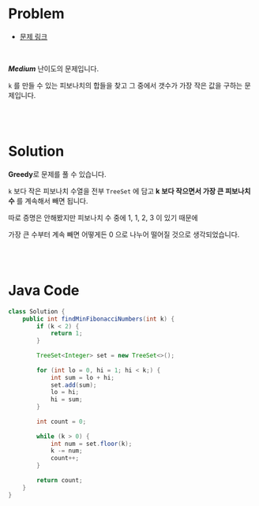 # Problem

- [문제 링크](https://leetcode.com/problems/find-the-minimum-number-of-fibonacci-numbers-whose-sum-is-k/)

<br>

*__Medium__* 난이도의 문제입니다.

`k` 를 만들 수 있는 피보나치의 합들을 찾고 그 중에서 갯수가 가장 작은 값을 구하는 문제입니다.

<br><br>

# Solution

**Greedy**로 문제를 풀 수 있습니다.

`k` 보다 작은 피보나치 수열을 전부 `TreeSet` 에 담고 **k 보다 작으면서 가장 큰 피보나치 수** 를 계속해서 빼면 됩니다.

따로 증명은 안해봤지만 피보나치 수 중에 1, 1, 2, 3 이 있기 때문에 

가장 큰 수부터 계속 빼면 어떻게든 0 으로 나누어 떨어질 것으로 생각되었습니다.

<br><br>

# Java Code

```java
class Solution {
    public int findMinFibonacciNumbers(int k) {
        if (k < 2) {
            return 1;
        }
        
        TreeSet<Integer> set = new TreeSet<>();
        
        for (int lo = 0, hi = 1; hi < k;) {
            int sum = lo + hi;
            set.add(sum);
            lo = hi;
            hi = sum;
        }
        
        int count = 0;
        
        while (k > 0) {
            int num = set.floor(k);
            k -= num;
            count++;
        }
        
        return count;
    }
}
```
